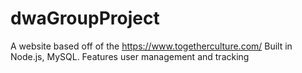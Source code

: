 # dwaGroupProject

A website based off of the https://www.togetherculture.com/ 
Built in Node.js, MySQL.
Features user management and tracking

